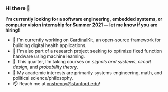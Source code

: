 ### Hi there 👋

**I'm currently looking for a software engineering, embedded systems, or computer vision internship for Summer 2021 — let me know if you are hiring!**

- 🔭 I’m currently working on [CardinalKit](https://cardinalkit.org), an open-source framework for building digital health applications.
- 🔬 I'm also part of a research project seeking to optimize fixed function hardware using machine learning.
- 🌱 This quarter, I’m taking courses on *signals and systems*, *circuit design*, and *probability theory*.
- 🤔 My academic interests are primarily systems engineering, math, and political science/philosophy.
- 📫 Reach me at [vnshenoy@stanford.edu](mailto:vnshenoy@stanford.edu)!


<!--
**varunshenoy/varunshenoy** is a ✨ _special_ ✨ repository because its `README.md` (this file) appears on your GitHub profile.

Here are some ideas to get you started:

- 🔭 I’m currently working on ...
- 🌱 I’m currently learning ...
- 👯 I’m looking to collaborate on ...
- 🤔 I’m looking for help with ...
- 💬 Ask me about ...
- 📫 How to reach me: ...
- 😄 Pronouns: ...
- ⚡ Fun fact: ...
-->
